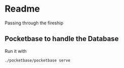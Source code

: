 # Readme

Passing through the fireship

## Pocketbase to handle the Database

Run it with

```sh
./pocketbase/pocketbase serve
```
